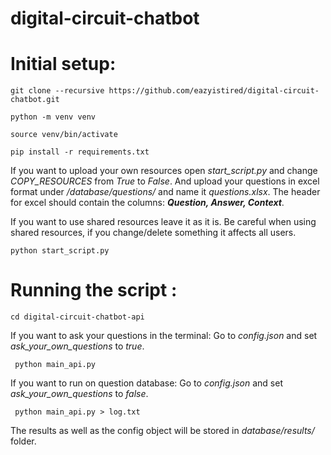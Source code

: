 # digital-circuit-chatbot

# Initial setup:

``` git clone --recursive https://github.com/eazyistired/digital-circuit-chatbot.git ```

``` python -m venv venv ```

``` source venv/bin/activate ```

``` pip install -r requirements.txt ```

If you want to upload your own resources open *start_script.py* and change *COPY_RESOURCES* from *True* to *False*. And upload your questions in excel format under */database/questions/* and name it *questions.xlsx*. The header for excel should contain the columns: **_Question, Answer, Context_**.

If you want to use shared resources leave it as it is. Be careful when using shared resources, if you change/delete something it affects all users.

``` python start_script.py ```

# Running the script :

``` cd digital-circuit-chatbot-api ```

If you want to ask your questions in the terminal:
Go to *config.json* and set *ask_your_own_questions* to *true*.

``` python main_api.py```

If you want to run on question database:
Go to *config.json* and set *ask_your_own_questions* to *false*.

``` python main_api.py > log.txt```

The results as well as the config object will be stored in *database/results/* folder.
